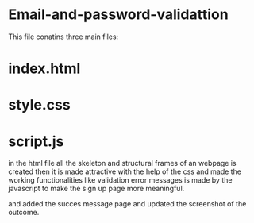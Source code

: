 # Email-and-password-validattion


This file conatins three main files:

# index.html
# style.css
# script.js


in the html file all the skeleton and structural frames of an webpage is created then it is made attractive with the help of the css and made the working functionalities like validation error messages is made by the javascript to make the sign up page more meaningful.



and added the succes message page and updated the screenshot of the outcome.

  


